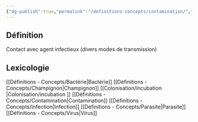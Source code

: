 ```yaml
---
{"dg-publish":true,"permalink":"/definitions-concepts/contamination/","tags":["définition"],"noteIcon":""}
---
```



## Définition
 Contact avec agent infectieux (divers modes de transmission)
## Lexicologie 
[[Définitions - Concepts/Bactérie\|Bactérie]]
[[Définitions - Concepts/Champignon\|Champignon]]
[[Colonisation/incubation \|Colonisation/incubation ]]
[[Définitions - Concepts/Contamination\|Contamination]]
[[Définitions - Concepts/Infection\|Infection]]
[[Définitions - Concepts/Parasite\|Parasite]]
[[Définitions - Concepts/Virus\|Virus]]